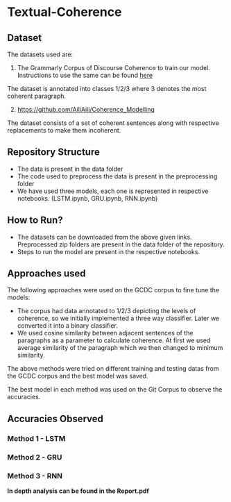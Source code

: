 # Textual-Coherence

## Dataset

The datasets used are:
1. The Grammarly Corpus of Discourse Coherence to train our model. Instructions to use the same can be found [here](https://github.com/aylai/GCDC-corpus)

The dataset is annotated into classes 1/2/3 where 3 denotes the most coherent paragraph. 

2. https://github.com/AiliAili/Coherence_Modelling

The dataset consists of a set of coherent sentences along with respective replacements to make them incoherent. 

## Repository Structure
- The data is present in the data folder
- The code used to preprocess the data is present in the preprocessing folder
- We have used three models, each one is represented in respective notebooks. (LSTM.ipynb, GRU.ipynb, RNN.ipynb)

## How to Run?
- The datasets can be downloaded from the above given links. Preprocessed zip folders are present in the data folder of the repository.
- Steps to run the model are present in the respective notebooks.

## Approaches used


The following approaches were used on the GCDC corpus to fine tune the models: 

- The corpus had data annotated to 1/2/3 depicting the levels of coherence, so we initially implemented a three way classifier. Later we converted it into a binary classifier.
- We used cosine similarity between adjacent sentences of the paragraphs as a parameter to calculate coherence. At first we used average similarity of the paragraph which we then changed to minimum similarity. 

The above methods were tried on different training and testing datas from the GCDC corpus and the best model was saved.

The best model in each method was used on the Git Corpus to observe the accuracies. 

## Accuracies Observed

### Method 1 - LSTM

### Method 2 - GRU

### Method 3 - RNN


**In depth analysis can be found in the Report.pdf**
